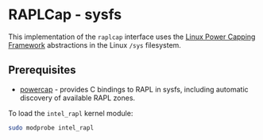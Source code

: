 # RAPLCap - sysfs

This implementation of the `raplcap` interface uses the [Linux Power Capping Framework](https://www.kernel.org/doc/Documentation/power/powercap/powercap.txt) abstractions in the Linux `/sys` filesystem.

## Prerequisites

* [powercap](https://github.com/powercap/powercap) - provides C bindings to RAPL in sysfs, including automatic discovery of available RAPL zones.

To load the `intel_rapl` kernel module:

```sh
sudo modprobe intel_rapl
```
